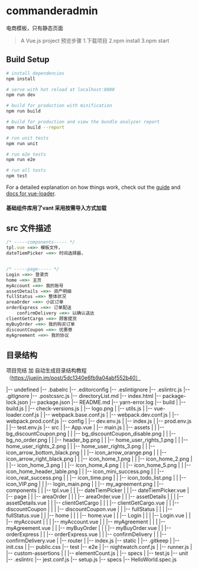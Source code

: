 # commanderadmin
电商模板，只有静态页面
> A Vue.js project
预览步骤
1.下载项目
2.npm install
3.npm start

## Build Setup

``` bash
# install dependencies
npm install

# serve with hot reload at localhost:8080
npm run dev

# build for production with minification
npm run build

# build for production and view the bundle analyzer report
npm run build --report

# run unit tests
npm run unit

# run e2e tests
npm run e2e

# run all tests
npm test
```

For a detailed explanation on how things work, check out the [guide](http://vuejs-templates.github.io/webpack/) and [docs for vue-loader](http://vuejs.github.io/vue-loader).

#### 基础组件库用了vant 采用按需导入方式加载

## src 文件描述
```javascript
/* -----components----- */
tpl.vue ==>> 模板文件，
dateTiemPicker ==>> 时间选择器，


/* -----page----- */
Login ==>> 登录页
home ==>> 主页
myAccount ==>> 我的账号
assetDetails ==>> 资产明细
fullStatus ==>> 整体状况
areaOrder ==>> 小区订单
orderExpress ==>> 订单配送
    confirmDelivery ==>> 以确认送达
clientGetCargo ==>> 顾客提货
myBuyOrder ==>> 我的购买订单
discountCoupon ==>> 优惠劵
myAgreement ==>> 我的协议
```

## 目录结构

项目完结 加
自动生成目录结构教程（https://juejin.im/post/5dc1340e6fb9a04abf552b40）

|-- undefined
    |-- .babelrc
    |-- .editorconfig
    |-- .eslintignore
    |-- .eslintrc.js
    |-- .gitignore
    |-- .postcssrc.js
    |-- directoryList.md
    |-- index.html
    |-- package-lock.json
    |-- package.json
    |-- README.md
    |-- yarn-error.log
    |-- build
    |   |-- build.js
    |   |-- check-versions.js
    |   |-- logo.png
    |   |-- utils.js
    |   |-- vue-loader.conf.js
    |   |-- webpack.base.conf.js
    |   |-- webpack.dev.conf.js
    |   |-- webpack.prod.conf.js
    |-- config
    |   |-- dev.env.js
    |   |-- index.js
    |   |-- prod.env.js
    |   |-- test.env.js
    |-- src
    |   |-- App.vue
    |   |-- main.js
    |   |-- assets
    |   |   |-- bg_discountCoupon.png
    |   |   |-- bg_discountCoupon_disable.png
    |   |   |-- bg_no_order.png
    |   |   |-- header_bg.png
    |   |   |-- home_user_rights_1.png
    |   |   |-- home_user_rights_2.png
    |   |   |-- home_user_rights_3.png
    |   |   |-- icon_arrow_bottom_black.png
    |   |   |-- icon_arrow_orange.png
    |   |   |-- icon_arrow_right_black.png
    |   |   |-- icon_home_1.png
    |   |   |-- icon_home_2.png
    |   |   |-- icon_home_3.png
    |   |   |-- icon_home_4.png
    |   |   |-- icon_home_5.png
    |   |   |-- icon_home_header_lable.png
    |   |   |-- icon_mini_success.png
    |   |   |-- icon_reat_success.png
    |   |   |-- icon_time.png
    |   |   |-- icon_todo_list.png
    |   |   |-- icon_VIP.png
    |   |   |-- login_main.png
    |   |   |-- my_agreement.png
    |   |-- components
    |   |   |-- tpl.vue
    |   |   |-- dateTiemPicker
    |   |       |-- dateTiemPicker.vue
    |   |-- page
    |   |   |-- areaOrder
    |   |   |   |-- areaOrder.vue
    |   |   |-- assetDetails
    |   |   |   |-- assetDetails.vue
    |   |   |-- clientGetCargo
    |   |   |   |-- clientGetCargo.vue
    |   |   |-- discountCoupon
    |   |   |   |-- discountCoupon.vue
    |   |   |-- fullStatus
    |   |   |   |-- fullStatus.vue
    |   |   |-- home
    |   |   |   |-- home.vue
    |   |   |-- Login
    |   |   |   |-- Login.vue
    |   |   |-- myAccount
    |   |   |   |-- myAccount.vue
    |   |   |-- myAgreement
    |   |   |   |-- myAgreement.vue
    |   |   |-- myBuyOrder
    |   |   |   |-- myBuyOrder.vue
    |   |   |-- orderExpress
    |   |       |-- orderExpress.vue
    |   |       |-- confirmDelivery
    |   |           |-- confirmDelivery.vue
    |   |-- router
    |       |-- index.js
    |-- static
    |   |-- .gitkeep
    |   |-- init.css
    |   |-- public.css
    |-- test
        |-- e2e
        |   |-- nightwatch.conf.js
        |   |-- runner.js
        |   |-- custom-assertions
        |   |   |-- elementCount.js
        |   |-- specs
        |       |-- test.js
        |-- unit
            |-- .eslintrc
            |-- jest.conf.js
            |-- setup.js
            |-- specs
                |-- HelloWorld.spec.js

